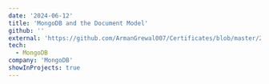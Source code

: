```yaml
---
date: '2024-06-12'
title: 'MongoDB and the Document Model'
github: ''
external: 'https://github.com/ArmanGrewal007/Certificates/blob/master/2024_06_12_2MongoDB.pdf'
tech:
  - MongoDB
company: 'MongoDB'
showInProjects: true
---
```

